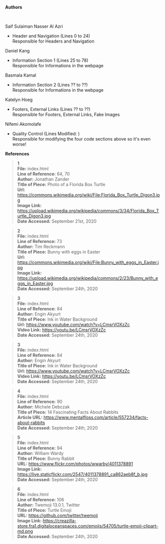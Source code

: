 **Authors**

<br>

Saif Sulaiman Nasser Al Azri
* Header and Navigation (Lines 0 to 24) <br> Responsible for Headers and Navigation

Daniel Kang 
* Information Section 1 (Lines 25 to 78) <br> Responsible for Informations in the webpage

Basmala Kamal
* Information Section 2 (Lines ?? to ??) <br> Responsible for Informations in the webpage

Katelyn Hoeg
* Footers, External Links (Lines ?? to ??) <br> Responsible for Footers, External Links, Fake Images

Nifemi Akomolafe
* Quality Control (Lines Modified: ) <br> Responsible for modifying the four code sections above so it's even worse! 

**References**

> 
>**1** <br>
**File:** index.html <br>
**Line of Reference:** 64, 70 <br>
**Author:** Jonathan Zander <br>
**Title of Piece:** Photo of a Florida Box Turtle <br>
**Url:** https://commons.wikimedia.org/wiki/File:Florida_Box_Turtle_Digon3.jpg <br>
**Image Link:** https://upload.wikimedia.org/wikipedia/commons/3/34/Florida_Box_Turtle_Digon3.jpg <br>
**Date Accessed:** September 21st, 2020

>
>**2** <br>
**File:** index.html <br>
**Line of Reference:** 73 <br>
**Author:** Tim Reckmann <br>
**Title of Piece:** Bunny with eggs in Easter <br>
**Url:** https://commons.wikimedia.org/wiki/File:Bunny_with_eggs_in_Easter.jpg <br>
**Image Link:** https://upload.wikimedia.org/wikipedia/commons/2/23/Bunny_with_eggs_in_Easter.jpg <br>
**Date Accessed:** September 24th, 2020

>
>**3** <br>
**File:** index.html <br>
**Line of Reference:** 84 <br>
**Author:** Engin Akyurt <br>
**Title of Piece:** Ink in Water Background <br>
**Url:** https://www.youtube.com/watch?v=LCmsrVOXzZc <br>
**Video Link:** https://youtu.be/LCmsrVOXzZc <br>
**Date Accessed:** September 24th, 2020

>
>**3** <br>
**File:** index.html <br>
**Line of Reference:** 84 <br>
**Author:** Engin Akyurt <br>
**Title of Piece:** Ink in Water Background <br>
**Url:** https://www.youtube.com/watch?v=LCmsrVOXzZc <br>
**Video Link:** https://youtu.be/LCmsrVOXzZc <br>
**Date Accessed:** September 24th, 2020

>
>**4** <br>
**File:** index.html <br>
**Line of Reference:** 90 <br>
**Author:** Michele Debczak <br>
**Title of Piece:** 14 Fascinating Facts About Rabbits <br>
**Article URL:** https://www.mentalfloss.com/article/557234/facts-about-rabbits <br>
**Date Accessed:** September 24th, 2020

>
>**5** <br>
**File:** index.html <br>
**Line of Reference:** 94 <br>
**Author:** William Wardy <br>
**Title of Piece:** Bunny Rabbit <br>
**URL:** https://www.flickr.com/photos/wwarby/4011378891 <br>
**Image Link:** https://live.staticflickr.com/2547/4011378891_ca862aeb8f_b.jpg <br>
**Date Accessed:** September 24th, 2020

>
>**6** <br>
**File:** index.html <br>
**Line of Reference:** 106 <br>
**Author:** Twemoji 13.0.1, Twitter <br>
**Title of Piece:** Turtle Emoji <br>
**URL:** https://github.com/twitter/twemoji <br>
**Image Link:** https://creazilla-store.fra1.digitaloceanspaces.com/emojis/54705/turtle-emoji-clipart-md.png <br>
**Date Accessed:** September 24th, 2020